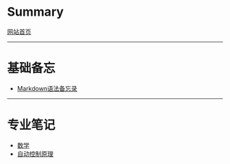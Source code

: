 # Summary

[网站首页](README.md)

---

# 基础备忘
- [Markdown语法备忘录](Markdown备忘录.md)

---

# 专业笔记
- [数学](mathematics/Advanced-mathematics.md)
- [自动控制原理](mathematics/自动控制原理/automatic-control.md)

